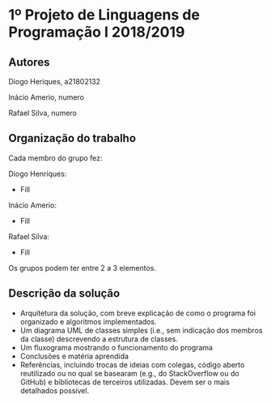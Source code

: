 # 1º Projeto de Linguagens de Programação I 2018/2019

## Autores
Diogo Heriques, a21802132

Inácio Amerio, numero

Rafael Silva, numero

## Organização do trabalho

Cada membro do grupo fez: 

Diogo Henriques:
* Fill

Inácio Amerio:
* Fill

Rafael Silva:
* Fill

Os grupos podem ter entre 2 a 3 elementos.

## Descrição da solução

* Arquitetura da solução, com breve explicação de como o programa foi organizado
e algoritmos implementados.
* Um diagrama UML de classes simples (i.e., sem indicação dos membros da classe) descrevendo a estrutura de classes.
* Um fluxograma mostrando o funcionamento do programa
* Conclusões e matéria aprendida
* Referências, incluindo trocas de ideias com colegas, código aberto reutilizado
ou no qual se basearam (e.g., do StackOverflow ou do GitHub) e bibliotecas de 
terceiros utilizadas. Devem ser o mais detalhados possível.
